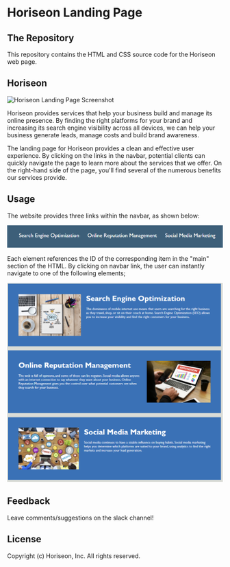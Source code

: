 # Horiseon Landing Page

## The Repository

This repository contains the HTML and CSS source code for the Horiseon web page.

## Horiseon

![Horiseon Landing Page Screenshot](Develop/assets/images/landing-page.png)

Horiseon provides services that help your business build and manage its online presence. By finding the right platforms for your brand and increasing its search engine visibility across all devices, we can help your business generate leads, manage costs and build brand awareness.

The landing page for Horiseon provides a clean and effective user experience. By clicking on the links in the navbar, potential clients can quickly navigate the page to learn more about the services that we offer. On the right-hand side of the page, you'll find several of the numerous benefits our services provide.

## Usage

The website provides three links within the navbar, as shown below:

![Horiseon navigation links](Develop/assets/images/screenshot2.png)

Each element references the ID of the corresponding item in the "main" section of the HTML. By clicking on navbar link, the user can instantly navigate to one of the following elements;

![Horiseon services offered](Develop/assets/images/screenshot3.png)

## Feedback

Leave comments/suggestions on the slack channel! 

## License

Copyright (c) Horiseon, Inc. All rights reserved.

